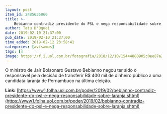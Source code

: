 ```yaml
---
layout: post
item_id: 2485635066
title: >-
    Bebianno contradiz presidente do PSL e nega responsabilidade sobre laranja
author: Tatu D'Oquei
date: 2019-02-10 21:37:00
pub_date: 2019-02-10 21:37:00
time_added: 2019-02-12 23:58:41
categories: [avisamos]
tags: []
image: https://f.i.uol.com.br/fotografia/2018/12/10/15444808905c0ee87a24162_1544480890_3x2_rt.jpg
---
```


O ministro de Jair Bolsonaro Gustavo Bebianno negou ter sido o responsável pela decisão de transferir R$ 400 mil de dinheiro público a uma candidata laranja de Pernambuco na última eleição.

**Link:** [https://www1.folha.uol.com.br/poder/2019/02/bebianno-contradiz-presidente-do-psl-e-nega-responsabilidade-sobre-laranja.shtml](https://www1.folha.uol.com.br/poder/2019/02/bebianno-contradiz-presidente-do-psl-e-nega-responsabilidade-sobre-laranja.shtml)

